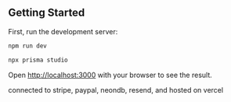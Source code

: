 ## Getting Started

First, run the development server:

```bash
npm run dev

npx prisma studio
```

Open [http://localhost:3000](http://localhost:3000) with your browser to see the result.

connected to stripe, paypal, neondb, resend, and hosted on vercel

